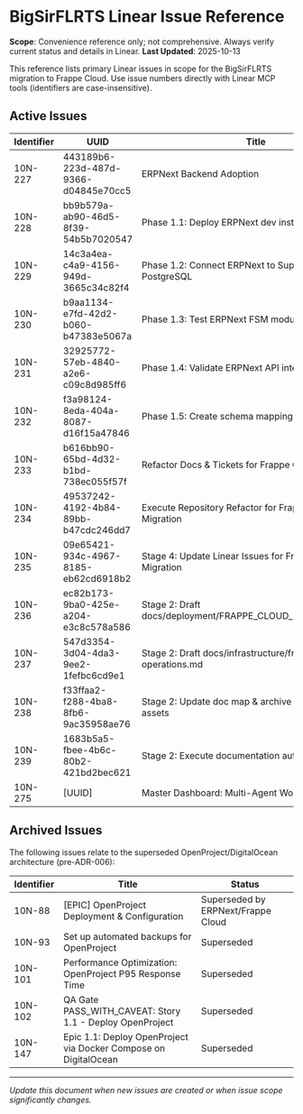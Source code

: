 # BigSirFLRTS Linear Issue Reference

**Scope**: Convenience reference only; not comprehensive. Always verify current status and details in Linear.
**Last Updated**: 2025-10-13

This reference lists primary Linear issues in scope for the BigSirFLRTS migration to Frappe Cloud. Use issue numbers directly with Linear MCP tools (identifiers are case-insensitive).

## Active Issues

| Identifier | UUID | Title | Parent |
| --- | --- | --- | --- |
| 10N-227 | 443189b6-223d-487d-9366-d04845e70cc5 | ERPNext Backend Adoption | — |
| 10N-228 | bb9b579a-ab90-46d5-8f39-54b5b7020547 | Phase 1.1: Deploy ERPNext dev instance | 10N-227 |
| 10N-229 | 14c3a4ea-c4a9-4156-949d-3665c34c82f4 | Phase 1.2: Connect ERPNext to Supabase PostgreSQL | 10N-227 |
| 10N-230 | b9aa1134-e7fd-42d2-b060-b47383e5067a | Phase 1.3: Test ERPNext FSM module features | 10N-227 |
| 10N-231 | 32925772-57eb-4840-a2e6-c09c8d985ff6 | Phase 1.4: Validate ERPNext API integration | 10N-227 |
| 10N-232 | f3a98124-8eda-404a-8087-d16f15a47846 | Phase 1.5: Create schema mapping document | 10N-227 |
| 10N-233 | b616bb90-65bd-4d32-b1bd-738ec055f57f | Refactor Docs & Tickets for Frappe Cloud Migration | — |
| 10N-234 | 49537242-4192-4b84-89bb-b47cdc246dd7 | Execute Repository Refactor for Frappe Cloud Migration | 10N-233 |
| 10N-235 | 09e65421-934c-4967-8185-eb62cd6918b2 | Stage 4: Update Linear Issues for Frappe Cloud Migration | 10N-233 |
| 10N-236 | ec82b173-9ba0-425e-a204-e3c8c578a586 | Stage 2: Draft docs/deployment/FRAPPE_CLOUD_DEPLOYMENT.md | 10N-233 |
| 10N-237 | 547d3354-3d04-4da3-9ee2-1fefbc6cd9e1 | Stage 2: Draft docs/infrastructure/frappe-cloud-operations.md | 10N-233 |
| 10N-238 | f33ffaa2-f288-4ba8-8fb6-9ac35958ae76 | Stage 2: Update doc map & archive OpenProject assets | 10N-233 |
| 10N-239 | 1683b5a5-fbee-4b6c-80b2-421bd2bec621 | Stage 2: Execute documentation automation | 10N-233 |
| 10N-275 | [UUID] | Master Dashboard: Multi-Agent Workflow Audit | — |

## Archived Issues

The following issues relate to the superseded OpenProject/DigitalOcean architecture (pre-ADR-006):

| Identifier | Title | Status |
| --- | --- | --- |
| 10N-88 | [EPIC] OpenProject Deployment & Configuration | Superseded by ERPNext/Frappe Cloud |
| 10N-93 | Set up automated backups for OpenProject | Superseded |
| 10N-101 | Performance Optimization: OpenProject P95 Response Time | Superseded |
| 10N-102 | QA Gate PASS_WITH_CAVEAT: Story 1.1 - Deploy OpenProject | Superseded |
| 10N-147 | Epic 1.1: Deploy OpenProject via Docker Compose on DigitalOcean | Superseded |

---

_Update this document when new issues are created or when issue scope significantly changes._
